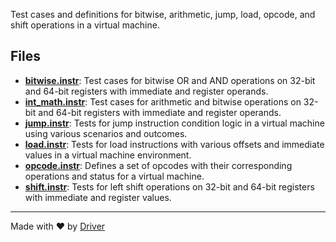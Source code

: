 <!--------------------------------------------------------------------------------->
<!-- IMPORTANT: This file is auto-generated by Driver (https://driver.ai). -------->
<!-- Manual edits may be overwritten on future commits. --------------------------->
<!--------------------------------------------------------------------------------->

Test cases and definitions for bitwise, arithmetic, jump, load, opcode, and shift operations in a virtual machine.


## Files
- **[bitwise.instr](bitwise.instr.md)**: Test cases for bitwise OR and AND operations on 32-bit and 64-bit registers with immediate and register operands.
- **[int_math.instr](int_math.instr.md)**: Test cases for arithmetic and bitwise operations on 32-bit and 64-bit registers with immediate and register operands.
- **[jump.instr](jump.instr.md)**: Tests for jump instruction condition logic in a virtual machine using various scenarios and outcomes.
- **[load.instr](load.instr.md)**: Tests for load instructions with various offsets and immediate values in a virtual machine environment.
- **[opcode.instr](opcode.instr.md)**: Defines a set of opcodes with their corresponding operations and status for a virtual machine.
- **[shift.instr](shift.instr.md)**: Tests for left shift operations on 32-bit and 64-bit registers with immediate and register values.

---
Made with ❤️ by [Driver](https://www.driver.ai/)